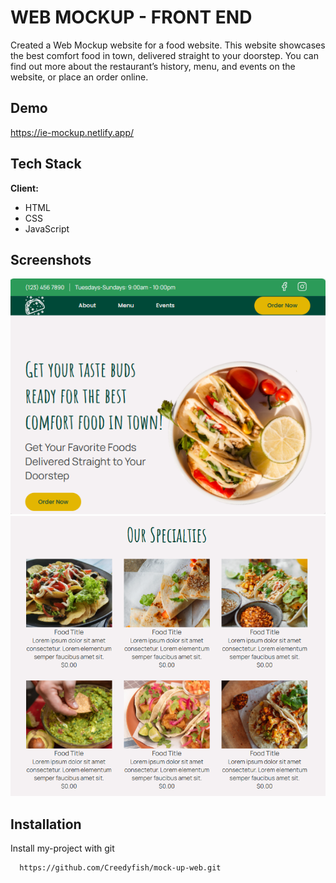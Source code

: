 
# WEB MOCKUP - FRONT END

Created a Web Mockup website for a food website. This website showcases the best comfort food in town, delivered straight to your doorstep. You can find out more about the restaurant’s history, menu, and events on the website, or place an order online.


## Demo

https://ie-mockup.netlify.app/


## Tech Stack

**Client:** 
- HTML
- CSS
- JavaScript



## Screenshots


![ScreenShot 1](./assets/images/food-mock-up.png)
![ScreenShot 2](./assets/images/food-scrn.png)


## Installation

Install my-project with git

```bash
  https://github.com/Creedyfish/mock-up-web.git
```
    